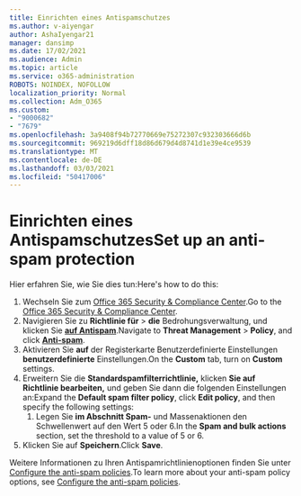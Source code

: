 ```yaml
---
title: Einrichten eines Antispamschutzes
ms.author: v-aiyengar
author: AshaIyengar21
manager: dansimp
ms.date: 17/02/2021
ms.audience: Admin
ms.topic: article
ms.service: o365-administration
ROBOTS: NOINDEX, NOFOLLOW
localization_priority: Normal
ms.collection: Adm_O365
ms.custom:
- "9000682"
- "7679"
ms.openlocfilehash: 3a9408f94b72770669e75272307c932303666d6b
ms.sourcegitcommit: 969219d6dff18d86d679d4d8741d1e39e4ce9539
ms.translationtype: MT
ms.contentlocale: de-DE
ms.lasthandoff: 03/03/2021
ms.locfileid: "50417006"
---
```

# <a name="set-up-an-anti-spam-protection"></a><span data-ttu-id="10282-102">Einrichten eines Antispamschutzes</span><span class="sxs-lookup"><span data-stu-id="10282-102">Set up an anti-spam protection</span></span>

<span data-ttu-id="10282-103">Hier erfahren Sie, wie Sie dies tun:</span><span class="sxs-lookup"><span data-stu-id="10282-103">Here's how to do this:</span></span>

1. <span data-ttu-id="10282-104">Wechseln Sie zum [Office 365 Security & Compliance Center](https://go.microsoft.com/fwlink/p/?linkid=2077143).</span><span class="sxs-lookup"><span data-stu-id="10282-104">Go to the [Office 365 Security & Compliance Center](https://go.microsoft.com/fwlink/p/?linkid=2077143).</span></span>
1. <span data-ttu-id="10282-105">Navigieren Sie zu **Richtlinie für**  >  **die** Bedrohungsverwaltung, und klicken Sie **[auf Antispam](https://go.microsoft.com/fwlink/p/?linkid=2077143)**.</span><span class="sxs-lookup"><span data-stu-id="10282-105">Navigate to **Threat Management** > **Policy**, and click **[Anti-spam](https://go.microsoft.com/fwlink/p/?linkid=2077143)**.</span></span>
1. <span data-ttu-id="10282-106">Aktivieren Sie **auf** der Registerkarte Benutzerdefinierte Einstellungen **benutzerdefinierte** Einstellungen.</span><span class="sxs-lookup"><span data-stu-id="10282-106">On the **Custom** tab, turn on **Custom** settings.</span></span>
1. <span data-ttu-id="10282-107">Erweitern Sie die **Standardspamfilterrichtlinie,** klicken **Sie auf Richtlinie bearbeiten,** und geben Sie dann die folgenden Einstellungen an:</span><span class="sxs-lookup"><span data-stu-id="10282-107">Expand the **Default spam filter policy**,  click **Edit policy**, and then specify the following settings:</span></span>
    1. <span data-ttu-id="10282-108">Legen Sie **im Abschnitt Spam-** und Massenaktionen den Schwellenwert auf den Wert 5 oder 6.</span><span class="sxs-lookup"><span data-stu-id="10282-108">In the **Spam and bulk actions** section, set the threshold to a value of 5 or 6.</span></span>
1. <span data-ttu-id="10282-109">Klicken Sie auf **Speichern**.</span><span class="sxs-lookup"><span data-stu-id="10282-109">Click **Save**.</span></span>

<span data-ttu-id="10282-110">Weitere Informationen zu Ihren Antispamrichtlinienoptionen finden Sie unter [Configure the anti-spam policies](https://go.microsoft.com/fwlink/?linkid=2092051).</span><span class="sxs-lookup"><span data-stu-id="10282-110">To learn more about your anti-spam policy options, see [Configure the anti-spam policies](https://go.microsoft.com/fwlink/?linkid=2092051).</span></span>
